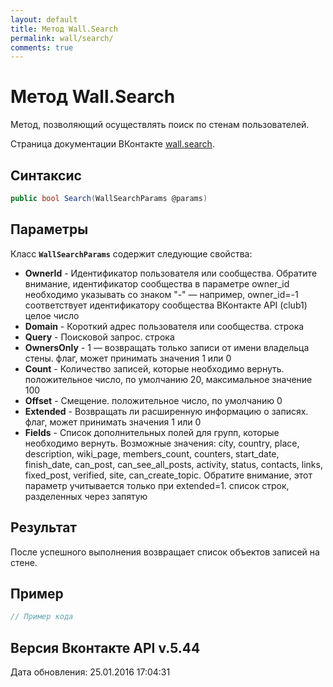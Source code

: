 ```yaml
---
layout: default
title: Метод Wall.Search
permalink: wall/search/
comments: true
---
```

# Метод Wall.Search
Метод, позволяющий осуществлять поиск по стенам пользователей.

Страница документации ВКонтакте [wall.search](https://vk.com/dev/wall.search).
## Синтаксис
``` csharp
public bool Search(WallSearchParams @params)
```

## Параметры
Класс **`WallSearchParams`** содержит следующие свойства:

+ **OwnerId** - Идентификатор пользователя или сообщества. Обратите внимание, идентификатор сообщества в параметре owner_id необходимо указывать со знаком "-" — например, owner_id=-1 соответствует идентификатору сообщества ВКонтакте API (club1)  целое число
+ **Domain** - Короткий адрес пользователя или сообщества. строка
+ **Query** - Поисковой запрос. строка
+ **OwnersOnly** - 1 — возвращать только записи от имени владельца стены. флаг, может принимать значения 1 или 0
+ **Count** - Количество записей, которые необходимо вернуть. положительное число, по умолчанию 20, максимальное значение 100
+ **Offset** - Смещение. положительное число, по умолчанию 0
+ **Extended** - Возвращать ли расширенную информацию о записях. флаг, может принимать значения 1 или 0
+ **Fields** - Список дополнительных полей для групп, которые необходимо вернуть. Возможные значения: city, country, place, description, wiki_page, members_count, counters, start_date, finish_date, can_post, can_see_all_posts, activity, status, contacts, links, fixed_post, verified, site, can_create_topic. 
Обратите внимание, этот параметр учитывается только при extended=1. список строк, разделенных через запятую

## Результат
После успешного выполнения возвращает список объектов записей на стене.

## Пример
``` csharp
// Пример кода
```

## Версия Вконтакте API v.5.44
Дата обновления: 25.01.2016 17:04:31
